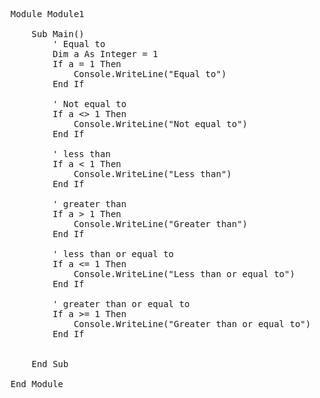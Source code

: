 <pre lang=vb.net>
Module Module1

    Sub Main()
        ' Equal to
        Dim a As Integer = 1
        If a = 1 Then
            Console.WriteLine("Equal to")
        End If

        ' Not equal to
        If a <> 1 Then
            Console.WriteLine("Not equal to")
        End If

        ' less than
        If a < 1 Then
            Console.WriteLine("Less than")
        End If

        ' greater than
        If a > 1 Then
            Console.WriteLine("Greater than")
        End If

        ' less than or equal to
        If a <= 1 Then
            Console.WriteLine("Less than or equal to")
        End If

        ' greater than or equal to
        If a >= 1 Then
            Console.WriteLine("Greater than or equal to")
        End If


    End Sub

End Module
